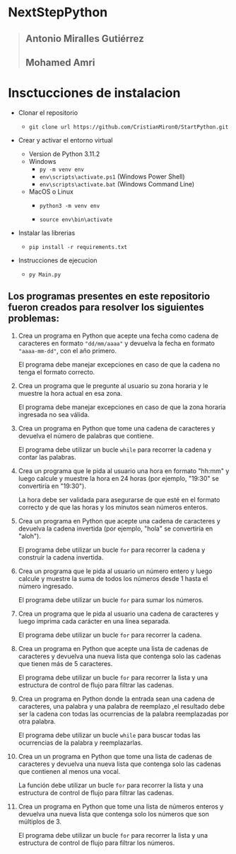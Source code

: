 # NextStepPython
>
> ## Antonio Miralles Gutiérrez
>
> ## Mohamed Amri

# Insctucciones de instalacion

- Clonar el repositorio
  - `git clone url https://github.com/CristianMiron0/StartPython.git`
- Crear y activar el entorno virtual
  - Version de Python 3.11.2
  - Windows
    - `py -m venv env`
    - `env\scripts\activate.ps1` (Windows Power Shell)
    - `env\scripts\activate.bat` (Windows Command Line)
  - MacOS o Linux
    - `python3 -m venv env`

    - `source env\bin\activate`

- Instalar las librerias
  - `pip install -r requirements.txt`

- Instrucciones de ejecucion
  - `py Main.py`



## Los programas presentes en este repositorio fueron creados para resolver los siguientes problemas: 

1. Crea un programa en Python que acepte una fecha como cadena de caracteres en formato `"dd/mm/aaaa"` y devuelva la fecha en formato `"aaaa-mm-dd"`, con el año primero. 

   El programa debe manejar excepciones en caso de que la cadena no tenga el formato correcto.

2. Crea un programa que le pregunte al usuario su zona horaria y le muestre la hora actual en esa zona. 

   El programa debe manejar excepciones en caso de que la zona horaria ingresada no sea válida.

3. Crea un programa en Python que tome una cadena de caracteres y devuelva el número de palabras que contiene. 

   El programa debe utilizar un bucle `while` para recorrer la cadena y contar las palabras.

4. Crea un programa que le pida al usuario una hora en formato "hh:mm" y luego calcule y muestre la hora en 24 horas (por ejemplo, "19:30" se convertiría en "19:30"). 

   La hora debe ser validada para asegurarse de que esté en el formato correcto y de que las horas y los minutos sean números enteros.

5. Crea un programa en Python que acepte una cadena de caracteres y devuelva la cadena invertida (por ejemplo, "hola" se convertiría en "aloh"). 

   El programa debe utilizar un bucle `for` para recorrer la cadena y construir la cadena invertida.

6. Crea un programa que le pida al usuario un número entero y luego calcule y muestre la suma de todos los números desde 1 hasta el número ingresado.

    El programa debe utilizar un bucle `for` para sumar los números.

7. Crea un programa que le pida al usuario una cadena de caracteres y luego imprima cada carácter en una línea separada. 

   El programa debe utilizar un bucle `for` para recorrer la cadena.

8. Crea un programa en Python que acepte una lista de cadenas de caracteres y devuelva una nueva lista que contenga solo las cadenas que tienen más de 5 caracteres. 

   El programa debe utilizar un bucle `for` para recorrer la lista y una estructura de control de flujo para filtrar las cadenas.

9. Crea un programa en Python donde la entrada sean una cadena de caracteres, una palabra y una palabra de reemplazo ,el resultado debe ser la cadena con todas las ocurrencias de la palabra reemplazadas por otra palabra.

   El programa debe utilizar un bucle `while` para buscar todas las ocurrencias de la palabra y reemplazarlas.

10. Crea un un programa en Python que tome una lista de cadenas de caracteres y devuelva una nueva lista que contenga solo las cadenas que contienen al menos una vocal.

    La función debe utilizar un bucle `for` para recorrer la lista y una estructura de control de flujo para filtrar las cadenas.

11. Crea un programa en Python que tome una lista de números enteros y devuelva una nueva lista que contenga solo los números que son múltiplos de 3. 

    El programa debe utilizar un bucle `for` para recorrer la lista y una estructura de control de flujo para filtrar los números.
